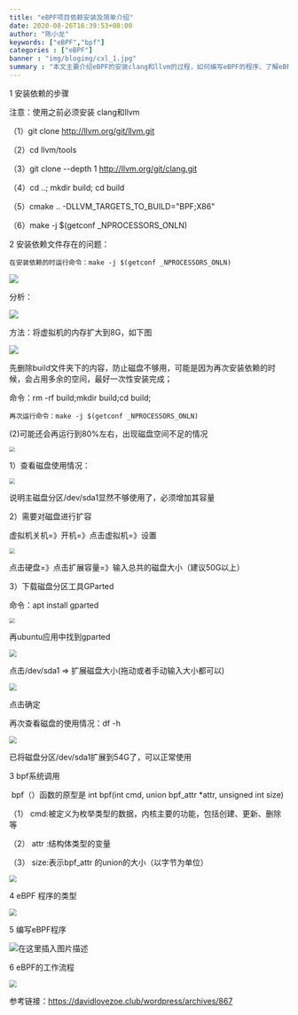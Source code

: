 ```yaml
---
title: "eBPF项目依赖安装及简单介绍"
date: 2020-08-26T16:39:53+08:00
author: "陈小龙"
keywords: ["eBPF","bpf"]
categories : ["eBPF"]
banner : "img/blogimg/cxl_1.jpg"
summary : "本文主要介绍eBPF的安装clang和llvm的过程，如何编写eBPF的程序、了解eBPF的工作流程和程序的一些基本的数据类型。在安装eBPF的时候遇到的问题及解决办法"
---
```


1 安装依赖的步骤

注意：使用之前必须安装 clang和llvm

（1）git clone http://llvm.org/git/llvm.git

 （2）cd llvm/tools

 （3）git clone --depth 1 http://llvm.org/git/clang.git

 （4）cd ..; mkdir build; cd build

 （5）cmake .. -DLLVM_TARGETS_TO_BUILD="BPF;X86"

 （6）make -j $(getconf _NPROCESSORS_ONLN)

2 安装依赖文件存在的问题：

```
在安装依赖的时运行命令：make -j $(getconf _NPROCESSORS_ONLN)
```

![](img/5.png)

分析：

![](img/14.png)

方法：将虚拟机的内存扩大到8G，如下图

![](img/6.png)

先删除build文件夹下的内容，防止磁盘不够用，可能是因为再次安装依赖的时候，会占用多余的空间，最好一次性安装完成；

命令：rm -rf build;mkdir build;cd build; 

```
再次运行命令：make -j $(getconf _NPROCESSORS_ONLN)
```

 (2)可能还会再运行到80%左右，出现磁盘空间不足的情况

<img src="img/7.png" style="zoom:60%;" />

1）查看磁盘使用情况：

<img src="img/8.png" style="zoom:60%;" />

说明主磁盘分区/dev/sda1显然不够使用了，必须增加其容量

2）需要对磁盘进行扩容

虚拟机关机=》开机=》点击虚拟机=》设置

<img src="img/9.png" style="zoom:60%;" />

点击硬盘=》点击扩展容量=》输入总共的磁盘大小（建议50G以上）

3）下载磁盘分区工具GParted

命令：apt install gparted

<img src="img/10.png" style="zoom:60%;" />

再ubuntu应用中找到gparted

<img src="img/11.png" style="zoom:80%;" />

点击/dev/sda1 => 扩展磁盘大小(拖动或者手动输入大小都可以)

<img src="img/12.png" style="zoom:80%;" />

点击确定

再次查看磁盘的使用情况：df -h

<img src="img/13.png" style="zoom:80%;" />

 已将磁盘分区/dev/sda1扩展到54G了，可以正常使用



3 bpf系统调用

​    bpf（）函数的原型是 int bpf(int cmd, union bpf_attr *attr, unsigned int size)

（1）   cmd:被定义为枚举类型的数据，内核主要的功能，包括创建、更新、删除等

（2）   attr :结构体类型的变量

（3）   size:表示bpf_attr 的union的大小（以字节为单位）

<img src="img/1.png" style="zoom:80%;" />

4 eBPF 程序的类型

<img src="img/2.png" style="zoom:80%;" />

5 编写eBPF程序

![在这里插入图片描述](img/3.png)

6 eBPF的工作流程

<img src="img/4.png" style="zoom:80%;" />

 

参考链接：https://davidlovezoe.club/wordpress/archives/867 

